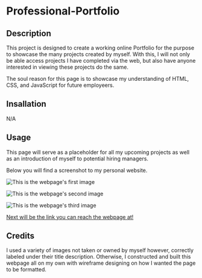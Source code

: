 # Professional-Portfolio

## Description

This project is designed to create a working online Portfolio for the purpose to showcase the many projects created by myself. With this, I will not only be able access projects I have completed via the web, but also have anyone interested in viewing these projects do the same.

The soul reason for this page is to showcase my understanding of HTML, CSS, and JavaScript for future employeers. 

## Insallation

N/A

## Usage

This page will serve as a placeholder for all my upcoming projects as well as an introduction of myself to potential hiring managers.

Below you will find a screenshot to my personal website.

![This is the webpage's first image](./images/portfolio-screenshot01.png)

![This is the webpage's second image](./images/portfolio-screenshot02.png)

![This is the webpage's third image](./images/portfolio-screenshot03.png)

[Next will be the link you can reach the webpage at!](https://volexity21.github.io/Professional-Portfolio)

## Credits

I used a variety of images not taken or owned by myself however, correctly labeled under their title description. Otherwise, I constructed and built this webpage all on my own with wireframe designing on how I wanted the page to be formatted.
